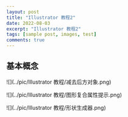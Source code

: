 ```yaml
---
layout: post
title: "Illustrator 教程2"
date: 2022-08-03
excerpt: "Illustrator 教程2"
tags: [sample post, images, test]
comments: true
---
```


## 基本概念


![](../pic/Illustrator 教程/减去后方对象.png)

![](../pic/Illustrator 教程/图形复合属性提示.png)

![](../pic/Illustrator 教程/形状生成器.png)
